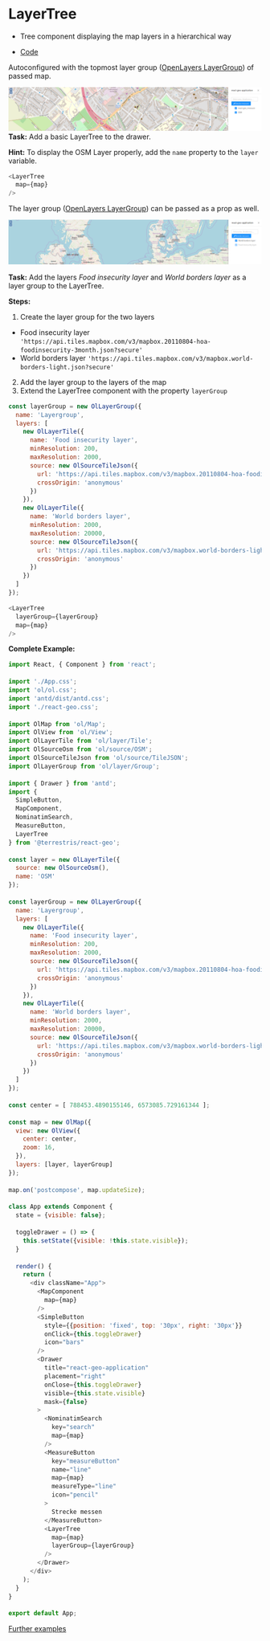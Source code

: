 # LayerTree

* Tree component displaying the map layers in a hierarchical way

* [Code](https://github.com/terrestris/react-geo/blob/master/src/LayerTree/LayerTree.jsx)


Autoconfigured with the topmost layer group ([OpenLayers LayerGroup](https://openlayers.org/en/latest/examples/layer-group.html)) of passed map.

[![](../screenshots/layer_tree.png)](../screenshots/layer_tree.png)
**Task:** Add a basic LayerTree to the drawer.

**Hint:** To display the OSM Layer properly, add the `name` property to the `layer` variable.

```javascript
<LayerTree
  map={map}
/>
```

The layer group ([OpenLayers LayerGroup](https://openlayers.org/en/latest/examples/layer-group.html)) can be passed as a prop as well.

[![](../screenshots/layer_tree_group.png)](../screenshots/layer_tree_group.png)

**Task:** Add the layers _Food insecurity layer_ and _World borders layer_ as a layer group to the LayerTree.

**Steps:**
1. Create the layer group for the two layers
  - Food insecurity layer `'https://api.tiles.mapbox.com/v3/mapbox.20110804-hoa-foodinsecurity-3month.json?secure'`
  - World borders layer `'https://api.tiles.mapbox.com/v3/mapbox.world-borders-light.json?secure'`
2. Add the layer group to the layers of the map
3. Extend the LayerTree component with the property `layerGroup`

```javascript
const layerGroup = new OlLayerGroup({
  name: 'Layergroup',
  layers: [
    new OlLayerTile({
      name: 'Food insecurity layer',
      minResolution: 200,
      maxResolution: 2000,
      source: new OlSourceTileJson({
        url: 'https://api.tiles.mapbox.com/v3/mapbox.20110804-hoa-foodinsecurity-3month.json?secure',
        crossOrigin: 'anonymous'
      })
    }),
    new OlLayerTile({
      name: 'World borders layer',
      minResolution: 2000,
      maxResolution: 20000,
      source: new OlSourceTileJson({
        url: 'https://api.tiles.mapbox.com/v3/mapbox.world-borders-light.json?secure',
        crossOrigin: 'anonymous'
      })
    })
  ]
});
```
```javascript
<LayerTree
  layerGroup={layerGroup}
  map={map}
/>
```

**Complete Example:**
```javascript
import React, { Component } from 'react';

import './App.css';
import 'ol/ol.css';
import 'antd/dist/antd.css';
import './react-geo.css';

import OlMap from 'ol/Map';
import OlView from 'ol/View';
import OlLayerTile from 'ol/layer/Tile';
import OlSourceOsm from 'ol/source/OSM';
import OlSourceTileJson from 'ol/source/TileJSON';
import OlLayerGroup from 'ol/layer/Group';

import { Drawer } from 'antd';
import {
  SimpleButton,
  MapComponent,
  NominatimSearch,
  MeasureButton,
  LayerTree
} from '@terrestris/react-geo';

const layer = new OlLayerTile({
  source: new OlSourceOsm(),
  name: 'OSM'
});

const layerGroup = new OlLayerGroup({
  name: 'Layergroup',
  layers: [
    new OlLayerTile({
      name: 'Food insecurity layer',
      minResolution: 200,
      maxResolution: 2000,
      source: new OlSourceTileJson({
        url: 'https://api.tiles.mapbox.com/v3/mapbox.20110804-hoa-foodinsecurity-3month.json?secure',
        crossOrigin: 'anonymous'
      })
    }),
    new OlLayerTile({
      name: 'World borders layer',
      minResolution: 2000,
      maxResolution: 20000,
      source: new OlSourceTileJson({
        url: 'https://api.tiles.mapbox.com/v3/mapbox.world-borders-light.json?secure',
        crossOrigin: 'anonymous'
      })
    })
  ]
});

const center = [ 788453.4890155146, 6573085.729161344 ];

const map = new OlMap({
  view: new OlView({
    center: center,
    zoom: 16,
  }),
  layers: [layer, layerGroup]
});

map.on('postcompose', map.updateSize);

class App extends Component {
  state = {visible: false};

  toggleDrawer = () => {
    this.setState({visible: !this.state.visible});
  }

  render() {
    return (
      <div className="App">
        <MapComponent
          map={map}
        />
        <SimpleButton
          style={{position: 'fixed', top: '30px', right: '30px'}}
          onClick={this.toggleDrawer}
          icon="bars"
        />
        <Drawer
          title="react-geo-application"
          placement="right"
          onClose={this.toggleDrawer}
          visible={this.state.visible}
          mask={false}
        >
          <NominatimSearch
            key="search"
            map={map}
          />
          <MeasureButton
            key="measureButton"
            name="line"
            map={map}
            measureType="line"
            icon="pencil"
          >
            Strecke messen
          </MeasureButton>
          <LayerTree
            map={map}
            layerGroup={layerGroup}
          />
        </Drawer>
      </div>
    );
  }
}

export default App;

```

[Further examples ](https://terrestris.github.io/react-geo/examples/LayerTree/LayerTree.example.html)
